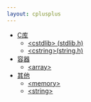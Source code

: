 ```yaml
---
layout: cplusplus
---
```


* [C库]()
    * [\<cstdlib> (stdlib.h)](cstdlib)
    * [\<cstring>(string.h)](cstring)
* [容器]()
    * [\<array>](array)
* [其他]()
    * [\<memory>](memory)
    * [\<string>](string)
